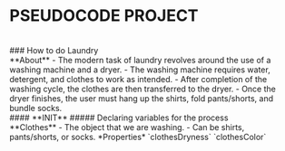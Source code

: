 # PSEUDOCODE PROJECT
<br>
### How to do Laundry
<br>
**About**
- The modern task of laundry revolves around the use of a washing machine and a dryer.
- The washing machine requires water, detergent, and clothes to work as intended.
- After completion of the washing cycle, the clothes are then transferred to the dryer.
- Once the dryer finishes, the user must hang up the shirts, fold pants/shorts, and bundle socks.
<br>
#### **INIT**
##### Declaring variables for the process
<br>
**Clothes**
- The object that we are washing.
- Can be shirts, pants/shorts, or socks.
*Properties*
`clothesDryness`
`clothesColor`

